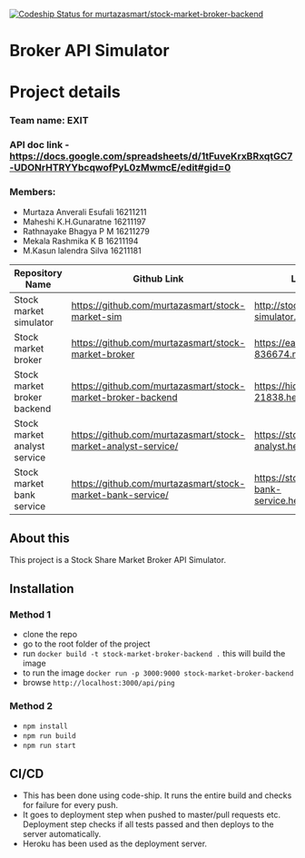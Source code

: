 
[ ![Codeship Status for murtazasmart/stock-market-broker-backend](https://app.codeship.com/projects/8093dd90-566d-0136-1bf7-2222d9c84640/status?branch=master)](https://app.codeship.com/projects/294769)
# Broker API Simulator

# Project details
### Team name: EXIT
### API doc link - https://docs.google.com/spreadsheets/d/1tFuveKrxBRxqtGC7-UDONrHTRYYbcqwofPyL0zMwmcE/edit#gid=0
### Members:
 - Murtaza Anverali Esufali 16211211
 - Maheshi K.H.Gunaratne    16211197
 - Rathnayake Bhagya P M    16211279
 - Mekala Rashmika K B      16211194
 - M.Kasun lalendra Silva   16211181

| Repository Name        | Github Link           | Live URL  |
| ------------- |-------------| -----|
| Stock market simulator | https://github.com/murtazasmart/stock-market-sim | http://stock-market-simulator.herokuapp.com/ |
| Stock market broker | https://github.com/murtazasmart/stock-market-broker | https://eager-babbage-836674.netlify.com |
| Stock market broker backend | https://github.com/murtazasmart/stock-market-broker-backend | https://hidden-badlands-21838.herokuapp.com/ |
| Stock market analyst service | https://github.com/murtazasmart/stock-market-analyst-service/ | https://stock-market-analyst.herokuapp.com |
| Stock market bank service | https://github.com/murtazasmart/stock-market-bank-service/ | https://stock-market-bank-service.herokuapp.com/ |

## About this
This project is a Stock Share Market Broker API Simulator. 

## Installation

### Method 1
 - clone the repo
 - go to the root folder of the project
 - run `docker build -t stock-market-broker-backend .` this will build the image
 - to run the image `docker run -p 3000:9000 stock-market-broker-backend`
 - browse `http://localhost:3000/api/ping`
 
 ### Method 2
  - `npm install`
  - `npm run build`
  - `npm run start`

## CI/CD

 - This has been done using code-ship. It runs the entire build and checks for failure for every push.
 - It goes to deployment step when pushed to master/pull requests etc. Deployment step checks if all tests passed and then deploys to the server automatically.
 - Heroku has been used as the deployment server.
